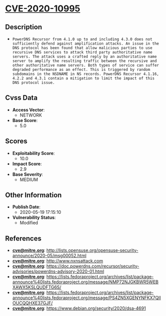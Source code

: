 
# [CVE-2020-10995](http://lists.opensuse.org/opensuse-security-announce/2020-05/msg00052.html)

## Description

- `PowerDNS Recursor from 4.1.0 up to and including 4.3.0 does not sufficiently defend against amplification attacks. An issue in the DNS protocol has been found that allow malicious parties to use recursive DNS services to attack third party authoritative name servers. The attack uses a crafted reply by an authoritative name server to amplify the resulting traffic between the recursive and other authoritative name servers. Both types of service can suffer degraded performance as an effect. This is triggered by random subdomains in the NSDNAME in NS records. PowerDNS Recursor 4.1.16, 4.2.2 and 4.3.1 contain a mitigation to limit the impact of this DNS protocol issue.`

## Cvss Data

- **Access Vector**:
  - NETWORK
- **Base Score**:
  - 5.0

## Scores

- **Exploitability Score**:
  - 10.0
- **Impact Score**:
  - 2.9
- **Base Severity**:
  - MEDIUM

## Other Information

- **Publish Date**:
  - 2020-05-19 17:15:10
- **Vulnerability Status**:
  - Modified

## References

- **cve@mitre.org**: http://lists.opensuse.org/opensuse-security-announce/2020-05/msg00052.html
- **cve@mitre.org**: http://www.nxnsattack.com
- **cve@mitre.org**: https://doc.powerdns.com/recursor/security-advisories/powerdns-advisory-2020-01.html
- **cve@mitre.org**: https://lists.fedoraproject.org/archives/list/package-announce%40lists.fedoraproject.org/message/NMP72NJGKBWR5WEBXAWX5KSLQUDFTG6S/
- **cve@mitre.org**: https://lists.fedoraproject.org/archives/list/package-announce%40lists.fedoraproject.org/message/PS4ZN5XGENYNFKX7QIIOUCQQHXE37GJF/
- **cve@mitre.org**: https://www.debian.org/security/2020/dsa-4691
